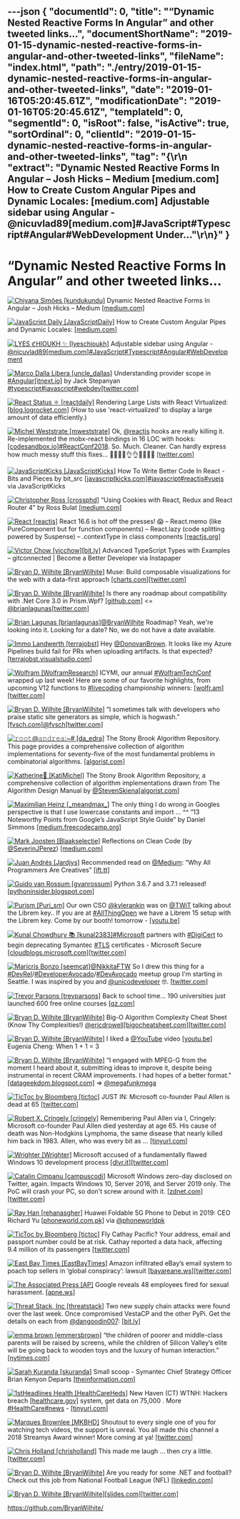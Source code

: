 ---json
{
  "documentId": 0,
  "title": "“Dynamic Nested Reactive Forms In Angular” and other tweeted links…",
  "documentShortName": "2019-01-15-dynamic-nested-reactive-forms-in-angular-and-other-tweeted-links",
  "fileName": "index.html",
  "path": "./entry/2019-01-15-dynamic-nested-reactive-forms-in-angular-and-other-tweeted-links",
  "date": "2019-01-16T05:20:45.61Z",
  "modificationDate": "2019-01-16T05:20:45.61Z",
  "templateId": 0,
  "segmentId": 0,
  "isRoot": false,
  "isActive": true,
  "sortOrdinal": 0,
  "clientId": "2019-01-15-dynamic-nested-reactive-forms-in-angular-and-other-tweeted-links",
  "tag": "{\r\n  \"extract\": \"Dynamic Nested Reactive Forms In Angular – Josh Hicks – Medium [medium.com] How to Create Custom Angular Pipes and Dynamic Locales: [medium.com] Adjustable sidebar using Angular - @nicuvlad89[medium.com]#JavaScript#Typescript#Angular#WebDevelopment Under...\"\r\n}"
}
---

# “Dynamic Nested Reactive Forms In Angular” and other tweeted links…

[<img alt="Chiyana Simões [kundukundu]" src="https://songhay.blob.core.windows.net:443/shared-social-twitter/kundukundu.jpg">](https://www.chiyanasimoes.com/) Dynamic Nested Reactive Forms In Angular – Josh Hicks – Medium [[medium.com]](https://medium.com/@joshblf/dynamic-nested-reactive-forms-in-angular-654c1d4a769a)

[<img alt="JavaScript Daily [JavaScriptDaily]" src="https://songhay.blob.core.windows.net:443/shared-social-twitter/JavaScriptDaily.jpg">](https://twitter.com/JavaScriptDaily) How to Create Custom Angular Pipes and Dynamic Locales: [[medium.com]](https://medium.com/dailyjs/dynamic-locales-in-angular-dd9a527ebe1f)

[<img alt="LYES ℭHIOUKH ✨ [lyeschioukh]" src="https://songhay.blob.core.windows.net:443/shared-social-twitter/lyeschioukh.jpg">](https://www.linkedin.com/in/lyeschioukh) Adjustable sidebar using Angular - [@nicuvlad89](http://twitter.com/@nicuvlad89)[[medium.com]](https://medium.com/@nicuvlad89/adjustable-sidebar-using-angular-76a77b02d169)[#JavaScript](http://twitter.com/search?q='%23JavaScript)[#Typescript](http://twitter.com/search?q='%23Typescript)[#Angular](http://twitter.com/search?q='%23Angular)[#WebDevelopment](http://twitter.com/search?q='%23WebDevelopment)

[<img alt="Marco Dalla Libera [uncle_dallas]" src="https://songhay.blob.core.windows.net:443/shared-social-twitter/uncle_dallas.jpg">](http://www.dallalibera.net/) Understanding provider scope in [#Angular](http://twitter.com/search?q='%23Angular)[[itnext.io]](https://itnext.io/understanding-provider-scope-in-angular-4c2589de5bc) by Jack Stepanyan [#typescript](http://twitter.com/search?q='%23typescript)[#javascript](http://twitter.com/search?q='%23javascript)[#webdev](http://twitter.com/search?q='%23webdev)[[twitter.com]](https://twitter.com/uncle_dallas/status/1013681452771430400/photo/1)

[<img alt="React Status ⚛ [reactdaily]" src="https://songhay.blob.core.windows.net:443/shared-social-twitter/reactdaily.jpg">](http://react.statuscode.com/) Rendering Large Lists with React Virtualized: [[blog.logrocket.com]](https://blog.logrocket.com/rendering-large-lists-with-react-virtualized-82741907a6b3) (How to use 'react-virtualized' to display a large amount of data efficiently.)

[<img alt="Michel Weststrate [mweststrate]" src="https://songhay.blob.core.windows.net:443/shared-social-twitter/mweststrate.jpg">](https://medium.com/@mweststrate) Ok, [@reactjs](http://twitter.com/@reactjs) hooks are really killing it. Re-implemented the mobx-react bindings in 16 LOC with hooks: [[codesandbox.io]](https://codesandbox.io/s/k2vmjpqvnv)[#ReactConf2018](http://twitter.com/search?q='%23ReactConf2018). So. Much. Cleaner. Can hardly express how much messy stuff this fixes... 👏👏🏅🏅👌👌💸💸🧙‍🧙‍ [[twitter.com]](https://twitter.com/mweststrate/status/1055532227939966976/photo/1)

[<img alt="JavaScriptKicks [JavaScriptKicks]" src="https://songhay.blob.core.windows.net:443/shared-social-twitter/JavaScriptKicks.jpg">](http://javascriptkicks.com/) How To Write Better Code In React - Bits and Pieces by bit_src [[javascriptkicks.com]](https://javascriptkicks.com/r/14541?url=https://blog.bitsrc.io/how-to-write-better-code-in-react-best-practices-b8ca87d462b0?gi=401b2919a29f)[#javascript](http://twitter.com/search?q='%23javascript)[#reactjs](http://twitter.com/search?q='%23reactjs)[#vuejs](http://twitter.com/search?q='%23vuejs) via JavaScriptKicks

[<img alt="Christopher Ross [crossphd]" src="https://songhay.blob.core.windows.net:443/shared-social-twitter/crossphd.jpg">](https://crossphd.com/) “Using Cookies with React, Redux and React Router 4” by Ross Bulat [[medium.com]](https://medium.com/@rossbulat/using-cookies-in-react-redux-and-react-router-4-f5f6079905dc)

[<img alt="React [reactjs]" src="https://songhay.blob.core.windows.net:443/shared-social-twitter/reactjs.png">](http://facebook.github.io/react/) React 16.6 is hot off the presses! 😱 – React.memo (like PureComponent but for function components) – React.lazy (code splitting powered by Suspense) – .contextType in class components [[reactjs.org]](https://reactjs.org/blog/2018/10/23/react-v-16-6.html)

[<img alt="Victor Chow [vicchow]" src="https://songhay.blob.core.windows.net:443/shared-social-twitter/vicchow.jpg">](https://twitter.com/vicchow)[[bit.ly]](http://bit.ly/2Ot0PUd) Advanced TypeScript Types with Examples – gitconnected | Become a Better Developer via Instapaper

[<img alt="Bryan D. Wilhite [BryanWilhite]" src="https://songhay.blob.core.windows.net:443/shared-social-twitter/BryanWilhite.jpeg">](http://songhayblog.azurewebsites.net/) Muse: Build composable visualizations for the web with a data-first approach [[charts.com]](http://www.charts.com/muze)[[twitter.com]](https://twitter.com/BryanWilhite/status/1051910766490574850/photo/1)

[<img alt="Bryan D. Wilhite [BryanWilhite]" src="https://songhay.blob.core.windows.net:443/shared-social-twitter/BryanWilhite.jpeg">](http://songhayblog.azurewebsites.net/) Is there any roadmap about compatibility with .Net Core 3.0 in Prism.Wpf? [[github.com]](https://github.com/PrismLibrary/Prism/issues/1544) <= [@brianlagunas](http://twitter.com/@brianlagunas)[[twitter.com]](https://twitter.com/BryanWilhite/status/1054518207313149952/photo/1)

[<img alt="Brian Lagunas [brianlagunas]" src="https://songhay.blob.core.windows.net:443/shared-social-twitter/brianlagunas.jpeg">](http://brianlagunas.com/)[@BryanWilhite](http://twitter.com/@BryanWilhite) Roadmap? Yeah, we're looking into it. Looking for a date? No, we do not have a date available.

[<img alt="Immo Landwerth [terrajobst]" src="https://songhay.blob.core.windows.net:443/shared-social-twitter/terrajobst.jpg">](http://immo.landwerth.net/) Hey [@DonovanBrown](http://twitter.com/@DonovanBrown). It looks like my Azure Pipelines build fail for PRs when uploading artifacts. Is that expected? [[terrajobst.visualstudio.com]](https://terrajobst.visualstudio.com/git-istage/_build/results?buildId=403&view=logs)

[<img alt="Wolfram [WolframResearch]" src="https://songhay.blob.core.windows.net:443/shared-social-twitter/WolframResearch.png">](http://www.wolfram.com/) ICYMI, our annual [#WolframTechConf](http://twitter.com/search?q='%23WolframTechConf) wrapped up last week! Here are some of our favorite highlights, from upcoming V12 functions to [#livecoding](http://twitter.com/search?q='%23livecoding) championship winners: [[wolfr.am]](https://wolfr.am/yAtalJh7)[[twitter.com]](https://twitter.com/WolframResearch/status/1054827382954180608/photo/1)

[<img alt="Bryan D. Wilhite [BryanWilhite]" src="https://songhay.blob.core.windows.net:443/shared-social-twitter/BryanWilhite.jpeg">](http://songhayblog.azurewebsites.net/) “I sometimes talk with developers who praise static site generators as simple, which is hogwash.” [[fvsch.com]](https://fvsch.com/static-site-generators/)[@fvsch](http://twitter.com/@fvsch)[[twitter.com]](https://twitter.com/BryanWilhite/status/1052035680342138885/photo/1)

[<img alt="𝚛𝚘𝚘𝚝@𝚊𝚗𝚍𝚛𝚎𝚊:~# [da_edra]" src="https://songhay.blob.core.windows.net:443/shared-social-twitter/da_edra.jpg">](https://github.com/da-edra) The Stony Brook Algorithm Repository. This page provides a comprehensive collection of algorithm implementations for seventy-five of the most fundamental problems in combinatorial algorithms. [[algorist.com]](http://algorist.com/algorist.html)

[<img alt="Katherine🌸 [KatiMichel]" src="https://songhay.blob.core.windows.net:443/shared-social-twitter/KatiMichel.jpg">](https://github.com/KatherineMichel) The Stony Brook Algorithm Repository, a comprehensive collection of algorithm implementations drawn from The Algorithm Design Manual by [@StevenSkiena](http://twitter.com/@StevenSkiena)[[algorist.com]](http://www.algorist.com/algorist.html)

[<img alt="Maximilian Heinz [_meandmax_]" src="https://songhay.blob.core.windows.net:443/shared-social-twitter/_meandmax_.jpg">](http://maximilian-heinz.de/) The only thing I do wrong in Googles perspective is that I use lowercase constants and import ... ^^ “13 Noteworthy Points from Google’s JavaScript Style Guide” by Daniel Simmons [[medium.freecodecamp.org]](https://medium.freecodecamp.org/google-publishes-a-javascript-style-guide-here-are-some-key-lessons-1810b8ad050b?source=twitterShare-693b7436ad05-1524216346)

[<img alt="Mark Joosten [Blaakselectie]" src="https://songhay.blob.core.windows.net:443/shared-social-twitter/Blaakselectie.jpg">](http://www.blaakselectie.nl/) Reflections on Clean Code (by [@SeverinJPerez](http://twitter.com/@SeverinJPerez)) [[medium.com]](https://medium.com/@severinperez/reflections-on-clean-code-8c9b683277ca)

[<img alt="Juan Andrés [Jardjys]" src="https://songhay.blob.core.windows.net:443/shared-social-twitter/Jardjys.jpg">](http://jardjys.tumblr.com/) Recommended read on [@Medium](http://twitter.com/@Medium): “Why All Programmers Are Creatives” [[ift.tt]](https://ift.tt/2xALQw1)

[<img alt="Guido van Rossum [gvanrossum]" src="https://songhay.blob.core.windows.net:443/shared-social-twitter/gvanrossum.jpg">](http://python.org/~guido/) Python 3.6.7 and 3.7.1 released! [[pythoninsider.blogspot.com]](https://pythoninsider.blogspot.com/2018/10/python-371-and-367-are-now-available.html)

[<img alt="Purism [Puri_sm]" src="https://songhay.blob.core.windows.net:443/shared-social-twitter/Puri_sm.jpg">](https://puri.sm/) Our own CSO [@kylerankin](http://twitter.com/@kylerankin) was on [@TWiT](http://twitter.com/@TWiT) talking about the Librem key.. If you are at [#AllThingOpen](http://twitter.com/search?q='%23AllThingOpen) we have a Librem 15 setup with the Librem key. Come by our booth! tomorrow - [[youtu.be]](https://youtu.be/SB82Ul_A1js)

[<img alt="Kunal Chowdhury 📚 [kunal2383]" src="https://songhay.blob.core.windows.net:443/shared-social-twitter/kunal2383.jpg">](https://www.kunal-chowdhury.com/)[#Microsoft](http://twitter.com/search?q='%23Microsoft) partners with [#DigiCert](http://twitter.com/search?q='%23DigiCert) to begin deprecating Symantec [#TLS](http://twitter.com/search?q='%23TLS) certificates - Microsoft Secure [[cloudblogs.microsoft.com]](https://cloudblogs.microsoft.com/microsoftsecure/2018/10/04/microsoft-partners-with-digicert-to-begin-deprecating-symantec-tls-certificates/)[[twitter.com]](https://twitter.com/kunal2383/status/1055731260537085952/photo/1)

[<img alt="Maricris Bonzo [seemcat]" src="https://songhay.blob.core.windows.net:443/shared-social-twitter/seemcat.jpg">](https://medium.com/@mcmakes)[@NikkitaFTW](http://twitter.com/@NikkitaFTW) So I drew this thing for a [#DevRel](http://twitter.com/search?q='%23DevRel)/[#DeveloperAvocado](http://twitter.com/search?q='%23DeveloperAvocado)/[#DevAvocado](http://twitter.com/search?q='%23DevAvocado) meetup group I'm starting in Seattle. I was inspired by you and [@unicodeveloper](http://twitter.com/@unicodeveloper) 🤓. [[twitter.com]](https://twitter.com/v1mg1rl/status/1055670493179596800/photo/1)

[<img alt="Trevor Parsons [trevparsons]" src="https://songhay.blob.core.windows.net:443/shared-social-twitter/trevparsons.png">](https://twitter.com/trevparsons) Back to school time... 190 universities just launched 600 free online courses [[qz.com]](https://qz.com/1437623/600-free-online-courses-you-can-take-from-universities-worldwide/)

[<img alt="Bryan D. Wilhite [BryanWilhite]" src="https://songhay.blob.core.windows.net:443/shared-social-twitter/BryanWilhite.jpeg">](http://songhayblog.azurewebsites.net/) Big-O Algorithm Complexity Cheat Sheet (Know Thy Complexities!) [@ericdrowell](http://twitter.com/@ericdrowell)[[bigocheatsheet.com]](http://bigocheatsheet.com)[[twitter.com]](https://twitter.com/BryanWilhite/status/1053317661025685504/photo/1)

[<img alt="Bryan D. Wilhite [BryanWilhite]" src="https://songhay.blob.core.windows.net:443/shared-social-twitter/BryanWilhite.jpeg">](http://songhayblog.azurewebsites.net/) I liked a [@YouTube](http://twitter.com/@YouTube) video [[youtu.be]](http://youtu.be/MGGKW0HCb5U?a) Eugenia Cheng: When 1 + 1 = 3

[<img alt="Bryan D. Wilhite [BryanWilhite]" src="https://songhay.blob.core.windows.net:443/shared-social-twitter/BryanWilhite.jpeg">](http://songhayblog.azurewebsites.net/) “I engaged with MPEG-G from the moment I heard about it, submitting ideas to improve it, despite being instrumental in recent CRAM improvements. I had hopes of a better format.” [[datageekdom.blogspot.com]](http://datageekdom.blogspot.com/2018/09/) => [@megafunkmega](http://twitter.com/@megafunkmega)

[<img alt="TicToc by Bloomberg [tictoc]" src="https://songhay.blob.core.windows.net:443/shared-social-twitter/tictoc.jpg">](https://twitter.com/i/events/931632515340627968) JUST IN: Microsoft co-founder Paul Allen is dead at 65 [[twitter.com]](https://twitter.com/tictoc/status/1051957033874927616/photo/1)

[<img alt="Robert X. Cringely [cringely]" src="https://songhay.blob.core.windows.net:443/shared-social-twitter/cringely.jpg">](http://www.cringely.com/) Remembering Paul Allen via I, Cringely: Microsoft co-founder Paul Allen died yesterday at age 65. His cause of death was Non-Hodgkins Lymphoma, the same disease that nearly killed him back in 1983. Allen, who was every bit as ... [[tinyurl.com]](http://tinyurl.com/ycfknjs6)

[<img alt="Wrighter [Wrighter]" src="https://songhay.blob.core.windows.net:443/shared-social-twitter/Wrighter.png">](https://twitter.com/Wrighter) Microsoft accused of a fundamentally flawed Windows 10 development process [[dlvr.it]](http://dlvr.it/Qp2yW8)[[twitter.com]](https://twitter.com/Wrighter/status/1054092978069811200/photo/1)

[<img alt="Catalin Cimpanu [campuscodi]" src="https://songhay.blob.core.windows.net:443/shared-social-twitter/campuscodi.jpg">](https://www.zdnet.com/meet-the-team/us/catalin.cimpanu/) Microsoft Windows zero-day disclosed on Twitter, again. Impacts Windows 10, Server 2016, and Server 2019 only. The PoC will crash your PC, so don't screw around with it. [[zdnet.com]](https://www.zdnet.com/article/microsoft-windows-zero-day-disclosed-on-twitter-again/)[[twitter.com]](https://twitter.com/campuscodi/status/1055066122301726720/photo/1)

[<img alt="Ray Han [rehanasgher]" src="https://songhay.blob.core.windows.net:443/shared-social-twitter/rehanasgher.jpg">](https://twitter.com/rehanasgher) Huawei Foldable 5G Phone to Debut in 2019: CEO Richard Yu [[phoneworld.com.pk]](https://www.phoneworld.com.pk/huawei-foldable-5g-phone-to-debut-in-2019-ceo-richard-yu/) via [@phoneworldpk](http://twitter.com/@phoneworldpk)

[<img alt="TicToc by Bloomberg [tictoc]" src="https://songhay.blob.core.windows.net:443/shared-social-twitter/tictoc.jpg">](https://twitter.com/i/events/931632515340627968) Fly Cathay Pacific? Your address, email and passport number could be at risk. Cathay reported a data hack, affecting 9.4 million of its passengers [[twitter.com]](https://twitter.com/tictoc/status/1055309263147597824/video/1)

[<img alt="East Bay Times [EastBayTimes]" src="https://songhay.blob.core.windows.net:443/shared-social-twitter/EastBayTimes.jpg">](http://www.eastbaytimes.com/) Amazon infiltrated eBay’s email system to poach top sellers in ‘global conspiracy’: lawsuit [[bayareane.ws]](https://bayareane.ws/2yM3o94)[[twitter.com]](https://twitter.com/EastBayTimes/status/1053091180127367174/photo/1)

[<img alt="The Associated Press [AP]" src="https://songhay.blob.core.windows.net:443/shared-social-twitter/AP.png">](https://apnews.com/) Google reveals 48 employees fired for sexual harassment. [[apne.ws]](http://apne.ws/8UPNo7E)

[<img alt="Threat Stack, Inc [threatstack]" src="https://songhay.blob.core.windows.net:443/shared-social-twitter/threatstack.jpg">](https://www.threatstack.com/) Two new supply chain attacks were found over the last week. Once compromised VestaCP and the other PyPi. Get the details on each from [@dangoodin007](http://twitter.com/@dangoodin007): [[bit.ly]](http://bit.ly/2Jg4fUz)

[<img alt="emma brown [emmersbrown]" src="https://songhay.blob.core.windows.net:443/shared-social-twitter/emmersbrown.jpg">](http://wapo.st/ytkdoP) “the children of poorer and middle-class parents will be raised by screens, while the children of Silicon Valley’s elite will be going back to wooden toys and the luxury of human interaction.” [[nytimes.com]](https://www.nytimes.com/2018/10/26/style/digital-divide-screens-schools.html?rref=collection%2Fbyline%2Fnellie-bowles&action=click&contentCollection=undefined&region=stream&module=stream_unit&version=latest&contentPlacement=2&pgtype=collection)

[<img alt="Sarah Kuranda [skuranda]" src="https://songhay.blob.core.windows.net:443/shared-social-twitter/skuranda.jpg">](http://www.sarahkuranda.com/) Small scoop - Symantec Chief Strategy Officer Brian Kenyon Departs [[theinformation.com]](https://www.theinformation.com/briefings/cbb9ab)

[<img alt="1stHeadlines Health [HealthCareHeds]" src="https://songhay.blob.core.windows.net:443/shared-social-twitter/HealthCareHeds.gif">](https://twitter.com/HealthCareHeds) New Haven (CT) WTNH: Hackers breach [[healthcare.gov]](http://HealthCare.gov) system, get data on 75,000 . More [#HealthCare](http://twitter.com/search?q='%23HealthCare)[#news](http://twitter.com/search?q='%23news) - [[tinyurl.com]](https://tinyurl.com/ybox9xyq)

[<img alt="Marques Brownlee [MKBHD]" src="https://songhay.blob.core.windows.net:443/shared-social-twitter/MKBHD.jpg">](http://youtube.com/MKBHD) Shoutout to every single one of you for watching tech videos, the support is unreal. You all made this channel a 2018 Streamys Award winner! More coming at ya! [[twitter.com]](https://twitter.com/streamys/status/1054552491252047873)

[<img alt="Chris Holland [chrisholland]" src="https://songhay.blob.core.windows.net:443/shared-social-twitter/chrisholland.png">](https://www.linkedin.com/in/chrisholland/) This made me laugh ... then cry a little. [[twitter.com]](https://twitter.com/chrisholland/status/1055516192834772992/photo/1)

[<img alt="Bryan D. Wilhite [BryanWilhite]" src="https://songhay.blob.core.windows.net:443/shared-social-twitter/BryanWilhite.jpeg">](http://songhayblog.azurewebsites.net/) Are you ready for some .NET and football? Check out this job from National Football League (NFL) [[linkedin.com]](https://www.linkedin.com/jobs/view/917349528/?eBP=CwEAAAFmjOgqTs4quoqItgxUCq68lIUX_SOMEZYtkT7bxgBuzVyiDHIeoENBPL7twVPZInBtFcD5AbT5TGuPmG2nG--Klb8p24VJTXnd0u1FjLKdCvmUzI__q43zV0Ge3o9JD0SAkpgS7qcIQf_Yj3jgjP36NBgLB1q4S8AToPJDvui4jNAoLKHMe2XPCj1zySTvuRUUTNFVh0-6d8hjZA4Ei01p_ljNNOBfwl7FAZ2hk5fKKVjWy84KHcAuHPChDDLV0OaCJculIVMrBKfZVhECCEW-6-hgh56fynKyaeSU2S7geflClskguifxVQNW&recommendedFlavor=SCHOOL_RECRUIT&refId=44b0d574-6071-4654-9a16-28be4d240d2e&trk=eml-jymbii-organic-job-card&midToken=AQF8ILai3ua0uQ&trkEmail=eml-jobs_jymbii_digest-null-2-null-null-7nj74%7Ejng5swwp%7Eks-null-jobs%7Eview&lipi=urn%3Ali%3Apage%3Aemail_jobs_jymbii_digest%3BNNKSdAroRsysxmGWQF%2BGOQ%3D%3D)

[<img alt="Bryan D. Wilhite [BryanWilhite]" src="https://songhay.blob.core.windows.net:443/shared-social-twitter/BryanWilhite.jpeg">](http://songhayblog.azurewebsites.net/)[[slides.com]](http://slides.com/seldo/npm-future-of-javascript#)[[twitter.com]](https://twitter.com/BryanWilhite/status/1052038187193778181/photo/1)

<https://github.com/BryanWilhite/>
